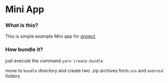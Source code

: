 # Mini App

### What is this?

This is simple example Mini app for [project](../MainApp/README.md)

### How bundle it?

just execute the command `yarn create-bundle`

move to `bundle` directory and create two .zip archives form `ios` and `android` folders
